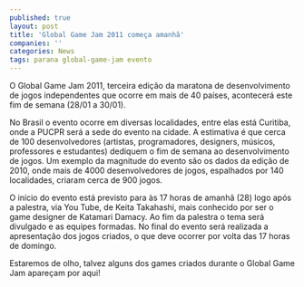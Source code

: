 ```yaml
---
published: true
layout: post
title: 'Global Game Jam 2011 começa amanhã'
companies: ''
categories: News
tags: parana global-game-jam evento
---
```

O Global Game Jam 2011, terceira edi&#231;&#227;o da maratona de desenvolvimento de jogos independentes que ocorre em mais de 40 pa&#237;ses, acontecer&#225; este fim de semana (28/01 a 30/01). 
 

No Brasil o evento ocorre em diversas localidades, entre elas est&#225; Curitiba, onde a PUCPR ser&#225; a sede do evento na cidade. A estimativa &#233; que cerca de 100 desenvolvedores (artistas, programadores, designers, m&#250;sicos, professores e estudantes) dediquem o fim de semana ao desenvolvimento de jogos.
Um exemplo da magnitude do evento s&#227;o os dados da edi&#231;&#227;o de 2010, onde mais de 4000 desenvolvedores de jogos, espalhados por 140 localidades, criaram cerca de 900 jogos.
 

 
O in&#237;cio do evento est&#225; previsto para &#224;s 17 horas de amanh&#227; (28) logo ap&#243;s a palestra, via You Tube, de Keita Takahashi, mais conhecido por ser o game designer de Katamari Damacy. Ao fim da palestra o tema ser&#225; divulgado e as equipes formadas. No final do evento ser&#225; realizada a apresenta&#231;&#227;o dos jogos criados, o que deve ocorrer por volta das 17 horas de domingo.
 
Estaremos de olho, talvez alguns dos games criados durante o Global Game Jam apare&#231;am por aqui!
